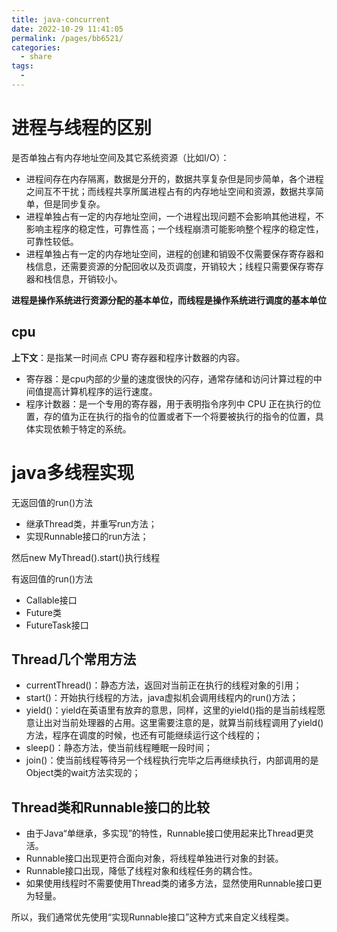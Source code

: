 ```yaml
---
title: java-concurrent
date: 2022-10-29 11:41:05
permalink: /pages/bb6521/
categories:
  - share
tags:
  - 
---
```

# 进程与线程的区别

是否单独占有内存地址空间及其它系统资源（比如I/O）：
- 进程间存在内存隔离，数据是分开的，数据共享复杂但是同步简单，各个进程之间互不干扰；而线程共享所属进程占有的内存地址空间和资源，数据共享简单，但是同步复杂。
- 进程单独占有一定的内存地址空间，一个进程出现问题不会影响其他进程，不影响主程序的稳定性，可靠性高；一个线程崩溃可能影响整个程序的稳定性，可靠性较低。
- 进程单独占有一定的内存地址空间，进程的创建和销毁不仅需要保存寄存器和栈信息，还需要资源的分配回收以及页调度，开销较大；线程只需要保存寄存器和栈信息，开销较小。

**进程是操作系统进行资源分配的基本单位，而线程是操作系统进行调度的基本单位**

## cpu

**上下文**：是指某一时间点 CPU 寄存器和程序计数器的内容。

- 寄存器：是cpu内部的少量的速度很快的闪存，通常存储和访问计算过程的中间值提高计算机程序的运行速度。
- 程序计数器：是一个专用的寄存器，用于表明指令序列中 CPU 正在执行的位置，存的值为正在执行的指令的位置或者下一个将要被执行的指令的位置，具体实现依赖于特定的系统。


# java多线程实现

无返回值的run()方法
- 继承Thread类，并重写run方法；
- 实现Runnable接口的run方法；

然后new MyThread().start()执行线程

有返回值的run()方法
- Callable接口
- Future类
- FutureTask接口


## Thread几个常用方法

- currentThread()：静态方法，返回对当前正在执行的线程对象的引用；
- start()：开始执行线程的方法，java虚拟机会调用线程内的run()方法；
- yield()：yield在英语里有放弃的意思，同样，这里的yield()指的是当前线程愿意让出对当前处理器的占用。这里需要注意的是，就算当前线程调用了yield()方法，程序在调度的时候，也还有可能继续运行这个线程的；
- sleep()：静态方法，使当前线程睡眠一段时间；
- join()：使当前线程等待另一个线程执行完毕之后再继续执行，内部调用的是Object类的wait方法实现的；

## Thread类和Runnable接口的比较

- 由于Java“单继承，多实现”的特性，Runnable接口使用起来比Thread更灵活。
- Runnable接口出现更符合面向对象，将线程单独进行对象的封装。
- Runnable接口出现，降低了线程对象和线程任务的耦合性。
- 如果使用线程时不需要使用Thread类的诸多方法，显然使用Runnable接口更为轻量。

所以，我们通常优先使用“实现Runnable接口”这种方式来自定义线程类。


